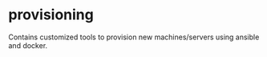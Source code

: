 # provisioning

Contains customized tools to provision new machines/servers using ansible and docker.
